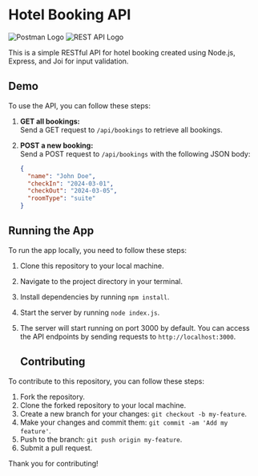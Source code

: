 # Hotel Booking API

![Postman Logo](https://i.pinimg.com/564x/64/99/93/6499935405de4ebc998a10c121dabff5.jpg)
![REST API Logo](https://i.pinimg.com/564x/f9/09/a2/f909a22a918b08ff4f293c9ca56a6eea.jpg)

This is a simple RESTful API for hotel booking created using Node.js, Express, and Joi for input validation.

## Demo

To use the API, you can follow these steps:

1. **GET all bookings:**  
   Send a GET request to `/api/bookings` to retrieve all bookings.

2. **POST a new booking:**  
   Send a POST request to `/api/bookings` with the following JSON body:
   ```json
   {
     "name": "John Doe",
     "checkIn": "2024-03-01",
     "checkOut": "2024-03-05",
     "roomType": "suite"
   }


## Running the App

To run the app locally, you need to follow these steps:

1. Clone this repository to your local machine.
2. Navigate to the project directory in your terminal.
3. Install dependencies by running `npm install`.
4. Start the server by running `node index.js`.
5. The server will start running on port 3000 by default. You can access the API endpoints by sending requests to `http://localhost:3000`.



   ## Contributing

To contribute to this repository, you can follow these steps:

1. Fork the repository.
2. Clone the forked repository to your local machine.
3. Create a new branch for your changes: `git checkout -b my-feature`.
4. Make your changes and commit them: `git commit -am 'Add my feature'`.
5. Push to the branch: `git push origin my-feature`.
6. Submit a pull request.

Thank you for contributing!

